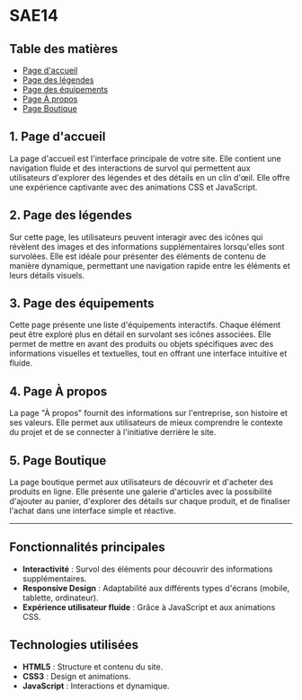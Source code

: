 # SAE14
## Table des matières

- [Page d'accueil](#page-daccueil)
- [Page des légendes](#page-des-légendes)
- [Page des équipements](#page-des-équipements)
- [Page À propos](#page-à-propos)
- [Page Boutique](#page-boutique)

## 1. Page d'accueil

La page d'accueil est l'interface principale de votre site. Elle contient une navigation fluide et des interactions de survol qui permettent aux utilisateurs d'explorer des légendes et des détails en un clin d'œil. Elle offre une expérience captivante avec des animations CSS et JavaScript.

## 2. Page des légendes

Sur cette page, les utilisateurs peuvent interagir avec des icônes qui révèlent des images et des informations supplémentaires lorsqu'elles sont survolées. Elle est idéale pour présenter des éléments de contenu de manière dynamique, permettant une navigation rapide entre les éléments et leurs détails visuels.

## 3. Page des équipements

Cette page présente une liste d'équipements interactifs. Chaque élément peut être exploré plus en détail en survolant ses icônes associées. Elle permet de mettre en avant des produits ou objets spécifiques avec des informations visuelles et textuelles, tout en offrant une interface intuitive et fluide.

## 4. Page À propos

La page "À propos" fournit des informations sur l'entreprise, son histoire et ses valeurs. Elle permet aux utilisateurs de mieux comprendre le contexte du projet et de se connecter à l'initiative derrière le site.

## 5. Page Boutique

La page boutique permet aux utilisateurs de découvrir et d'acheter des produits en ligne. Elle présente une galerie d'articles avec la possibilité d'ajouter au panier, d'explorer des détails sur chaque produit, et de finaliser l'achat dans une interface simple et réactive.

---

## Fonctionnalités principales

- **Interactivité** : Survol des éléments pour découvrir des informations supplémentaires.
- **Responsive Design** : Adaptabilité aux différents types d'écrans (mobile, tablette, ordinateur).
- **Expérience utilisateur fluide** : Grâce à JavaScript et aux animations CSS.

## Technologies utilisées

- **HTML5** : Structure et contenu du site.
- **CSS3** : Design et animations.
- **JavaScript** : Interactions et dynamique.
